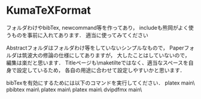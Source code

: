 # KumaTeXFormat

フォルダわけやbibTex, newcommand等を作ってあり，
includeも熊岡がよく使うものを事前に入れてあります．
適当に使ってみてください

Abstractフォルダはフォルダわけ等をしていないシンプルなもので，
Paperフォルダは筑波大の修論の仕様にしてありますが，
大したことはしていないので， 編集は楽だと思います．
Titleページも\maketilteではなく、適当なスペースを自身で設定しているため，
各自の用途に合わせて設定しやすいかと思います．

bibTexを有効にするためには以下のコマンドを実行してください．
platex main\\
pbibtex main\\
platex main\\
platex main\\
dvipdfmx main\\
